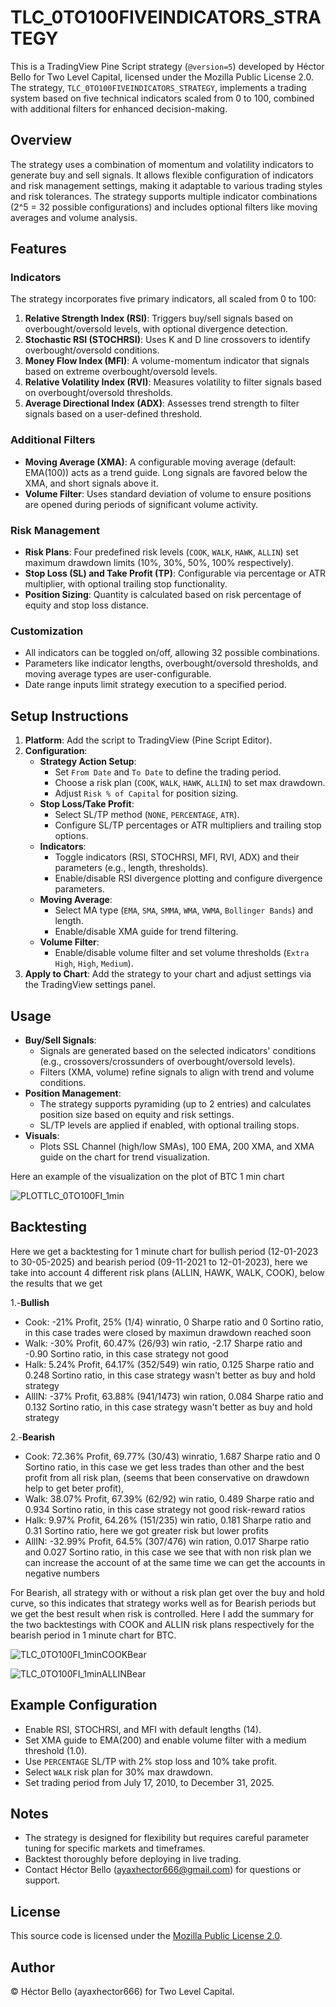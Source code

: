 # TLC_0TO100FIVEINDICATORS_STRATEGY

This is a TradingView Pine Script strategy (`@version=5`) developed by Héctor Bello for Two Level Capital, licensed under the Mozilla Public License 2.0. The strategy, `TLC_0TO100FIVEINDICATORS_STRATEGY`, implements a trading system based on five technical indicators scaled from 0 to 100, combined with additional filters for enhanced decision-making.

## Overview

The strategy uses a combination of momentum and volatility indicators to generate buy and sell signals. It allows flexible configuration of indicators and risk management settings, making it adaptable to various trading styles and risk tolerances. The strategy supports multiple indicator combinations (2^5 = 32 possible configurations) and includes optional filters like moving averages and volume analysis.

## Features

### Indicators
The strategy incorporates five primary indicators, all scaled from 0 to 100:
1. **Relative Strength Index (RSI)**: Triggers buy/sell signals based on overbought/oversold levels, with optional divergence detection.
2. **Stochastic RSI (STOCHRSI)**: Uses K and D line crossovers to identify overbought/oversold conditions.
3. **Money Flow Index (MFI)**: A volume-momentum indicator that signals based on extreme overbought/oversold levels.
4. **Relative Volatility Index (RVI)**: Measures volatility to filter signals based on overbought/oversold thresholds.
5. **Average Directional Index (ADX)**: Assesses trend strength to filter signals based on a user-defined threshold.

### Additional Filters
- **Moving Average (XMA)**: A configurable moving average (default: EMA(100)) acts as a trend guide. Long signals are favored below the XMA, and short signals above it.
- **Volume Filter**: Uses standard deviation of volume to ensure positions are opened during periods of significant volume activity.

### Risk Management
- **Risk Plans**: Four predefined risk levels (`COOK`, `WALK`, `HAWK`, `ALLIN`) set maximum drawdown limits (10%, 30%, 50%, 100% respectively).
- **Stop Loss (SL) and Take Profit (TP)**: Configurable via percentage or ATR multiplier, with optional trailing stop functionality.
- **Position Sizing**: Quantity is calculated based on risk percentage of equity and stop loss distance.

### Customization
- All indicators can be toggled on/off, allowing 32 possible combinations.
- Parameters like indicator lengths, overbought/oversold thresholds, and moving average types are user-configurable.
- Date range inputs limit strategy execution to a specified period.

## Setup Instructions

1. **Platform**: Add the script to TradingView (Pine Script Editor).
2. **Configuration**:
   - **Strategy Action Setup**:
     - Set `From Date` and `To Date` to define the trading period.
     - Choose a risk plan (`COOK`, `WALK`, `HAWK`, `ALLIN`) to set max drawdown.
     - Adjust `Risk % of Capital` for position sizing.
   - **Stop Loss/Take Profit**:
     - Select SL/TP method (`NONE`, `PERCENTAGE`, `ATR`).
     - Configure SL/TP percentages or ATR multipliers and trailing stop options.
   - **Indicators**:
     - Toggle indicators (RSI, STOCHRSI, MFI, RVI, ADX) and their parameters (e.g., length, thresholds).
     - Enable/disable RSI divergence plotting and configure divergence parameters.
   - **Moving Average**:
     - Select MA type (`EMA`, `SMA`, `SMMA`, `WMA`, `VWMA`, `Bollinger Bands`) and length.
     - Enable/disable XMA guide for trend filtering.
   - **Volume Filter**:
     - Enable/disable volume filter and set volume thresholds (`Extra High`, `High`, `Medium`).
3. **Apply to Chart**: Add the strategy to your chart and adjust settings via the TradingView settings panel.

## Usage

- **Buy/Sell Signals**:
  - Signals are generated based on the selected indicators' conditions (e.g., crossovers/crossunders of overbought/oversold levels).
  - Filters (XMA, volume) refine signals to align with trend and volume conditions.
- **Position Management**:
  - The strategy supports pyramiding (up to 2 entries) and calculates position size based on equity and risk settings.
  - SL/TP levels are applied if enabled, with optional trailing stops.
- **Visuals**:
  - Plots SSL Channel (high/low SMAs), 100 EMA, 200 XMA, and XMA guide on the chart for trend visualization.

Here an example of the visualization on the plot of BTC 1 min chart

![PLOTTLC_0TO100FI_1min](https://github.com/user-attachments/assets/3f346036-7dac-4c51-802d-9f3800217903)

## Backtesting 
Here we get a backtesting for 1 minute chart for bullish period (12-01-2023 to 30-05-2025) and bearish period (09-11-2021 to 12-01-2023), here we take into account 4 different risk plans (ALLIN, HAWK, WALK, COOK), below the results that we get

1.-**Bullish**
- Cook:  -21% Profit, 25% (1/4) winratio, 0 Sharpe ratio and 0 Sortino ratio, in this case trades were closed by maximun drawdown reached soon
- Walk: -30% Profit, 60.47% (26/93) win ratio, -2.17 Sharpe ratio and -0.90 Sortino ratio, in this case strategy not good
- Halk: 5.24% Profit, 64.17% (352/549) win ratio, 0.125 Sharpe ratio and 0.248 Sortino ratio, in this case strategy wasn't better as buy and hold strategy 
- AllIN: -37% Profit, 63.88% (941/1473) win ration, 0.084 Sharpe ratio and 0.132 Sortino ratio, in this case strategy wasn't better as buy and hold strategy 

2.-**Bearish**
- Cook:  72.36% Profit, 69.77% (30/43) winratio, 1.687 Sharpe ratio and 0 Sortino ratio, in this case we get less trades than other and the best profit from all risk plan, (seems that been conservative on drawdown help to get beter profit), 
- Walk: 38.07% Profit, 67.39% (62/92) win ratio, 0.489 Sharpe ratio and 0.934 Sortino ratio, in this case strategy not good risk-reward ratios
- Halk: 9.97% Profit, 64.26% (151/235) win ratio, 0.181 Sharpe ratio and 0.31 Sortino ratio, here we got greater risk but lower profits
- AllIN: -32.99% Profit, 64.5% (307/476) win ration, 0.017 Sharpe ratio and 0.027 Sortino ratio, in this case we see that with non risk plan we can increase the account of at the same time we can get the accounts in negative numbers
    
For Bearish, all strategy with or without a risk plan get over the buy and hold curve, so this indicates that strategy works well as for Bearish periods but we get the best result when risk is controlled. Here I add the summary for the two backtestings with COOK and ALLIN risk plans respectively for the bearish period in 1 minute chart for BTC.

![TLC_0TO100FI_1minCOOKBear](https://github.com/user-attachments/assets/f9c04a19-b9a8-4d66-8ac0-20f98881fe70)

![TLC_0TO100FI_1minALLINBear](https://github.com/user-attachments/assets/b30c9cbf-93d0-4df8-9c48-7dbe836384c6)





## Example Configuration
- Enable RSI, STOCHRSI, and MFI with default lengths (14).
- Set XMA guide to EMA(200) and enable volume filter with a medium threshold (1.0).
- Use `PERCENTAGE` SL/TP with 2% stop loss and 10% take profit.
- Select `WALK` risk plan for 30% max drawdown.
- Set trading period from July 17, 2010, to December 31, 2025.

## Notes
- The strategy is designed for flexibility but requires careful parameter tuning for specific markets and timeframes.
- Backtest thoroughly before deploying in live trading.
- Contact Héctor Bello (ayaxhector666@gmail.com) for questions or support.

## License
This source code is licensed under the [Mozilla Public License 2.0](https://mozilla.org/MPL/2.0/).

## Author
© Héctor Bello (ayaxhector666) for Two Level Capital.
